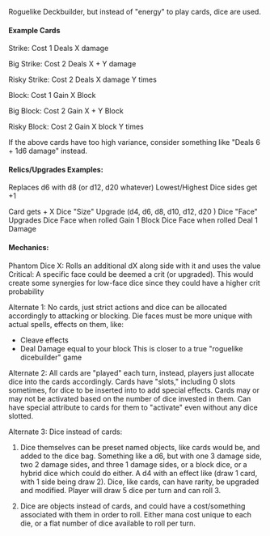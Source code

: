 Roguelike Deckbuilder, but instead of "energy" to play cards, dice are used.

#### Example Cards
Strike:
Cost 1
Deals X damage

Big Strike:
Cost 2
Deals X + Y damage

Risky Strike:
Cost 2
Deals X damage Y times

Block:
Cost 1
Gain X Block

Big Block:
Cost 2
Gain X + Y Block

Risky Block:
Cost 2
Gain X block Y times


If the above cards have too high variance, consider something like "Deals 6 + 1d6 damage" instead.

#### Relics/Upgrades Examples:
Replaces d6 with d8 (or d12, d20 whatever)
Lowest/Highest Dice sides get +1

Card gets + X 
Dice "Size" Upgrade (d4, d6, d8, d10, d12, d20 )
Dice "Face" Upgrades 
Dice Face when rolled Gain 1 Block
Dice Face when rolled Deal 1 Damage 

#### Mechanics:
Phantom Dice X: Rolls an additional dX along side with it and uses the value
Critical: A specific face could be deemed a crit (or upgraded). This would create some synergies for low-face dice since they could have a higher crit probability

Alternate 1:
No cards, just strict actions and dice can be allocated accordingly to attacking or blocking. Die faces must be more unique with actual spells, effects on them, like:
- Cleave effects
- Deal Damage equal to your block
This is closer to a true "roguelike dicebuilder" game

Alternate 2:
All cards are "played" each turn, instead, players just allocate dice into the cards accordingly. Cards have "slots," including 0 slots sometimes, for dice to be inserted into to add special effects. Cards may or may not be activated based on the number of dice invested in them. Can have special attribute to cards for them to "activate" even without any dice slotted.

Alternate 3:
Dice instead of cards:  
  
1. Dice themselves can be preset named objects, like cards would be, and added to the dice bag. Something like a d6, but with one 3 damage side, two 2 damage sides, and three 1 damage sides, or a block dice, or a hybrid dice which could do either. A d4 with an effect like (draw 1 card, with 1 side being draw 2). Dice, like cards, can have rarity, be upgraded and modified. Player will draw 5 dice per turn and can roll 3.
  
2. Dice are objects instead of cards, and could have a cost/something associated with them in order to roll. Either mana cost unique to each die, or a flat number of dice available to roll per turn.